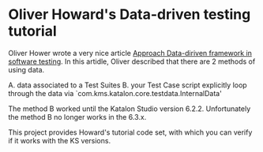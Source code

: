 Oliver Howard's Data-driven testing tutorial
============

Oliver Hower wrote a very nice article [Approach Data-diriven framework in software testing](https://dzone.com/articles/data-driven-testing-approach-with-katalon-studio). In this artidle, Oliver described that there are 2 methods of using data.

A. data associated to a Test Suites
B. your Test Case script explicitly loop through the data via `com.kms.katalon.core.testdata.InternalData'

The method B worked until the Katalon Studio version 6.2.2.
Unfortunately the method B no longer works in the 6.3.x.

This project provides Howard's tutorial code set, with which you can verify if it works with the KS versions.
